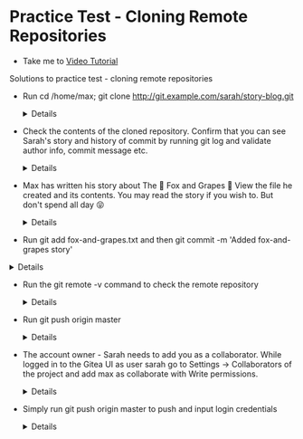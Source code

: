  # Practice Test - Cloning Remote Repositories
   - Take me to [Video Tutorial](https://kodekloud.com/topic/lab-cloning-remote-repositories/)

Solutions to practice test - cloning remote repositories
- Run cd /home/max; git clone http://git.example.com/sarah/story-blog.git
  
  <details>
  
  ```
  $ cd /home/max
  $ git clone http://git.example.com/sarah/story-blog.git
  ```
  
  </details>
  
- Check the contents of the cloned repository. Confirm that you can see Sarah's story and history of commit by running git log and validate author info, commit message etc.

  <details>
  
  ```
  $ cd /home/max
  $ git log
  ```
  
  </details>

- Max has written his story about The 🦊 Fox and Grapes 🍇 View the file he created and its contents. You may read the story if you wish to. But don't spend all day 😝 

  <details>
  
  ```
  $ cd /home/max
  $ cat fox-and-grapes.txt
  ```
  
  </details>
  
 - Run git add fox-and-grapes.txt and then git commit -m 'Added fox-and-grapes story'

  <details>
  
  ```
  $ cd /home/max
  $ git add fox-and-grapes
  $ git config user.email "max@example.com"
  $ git config user.name "max"
  ```
  
  </details>

- Run the git remote -v command to check the remote repository
  
  <details>
  
  ```
  $ git remote -v
  ```
  
  </details>
  
- Run git push origin master
  
  <details>
  
  ```
  $ cd /home/max
  $ git push origin master
  ```
  
  </details>
  
- The account owner - Sarah needs to add you as a collaborator. While logged in to the Gitea UI as user sarah go to Settings -> Collaborators of the project and add max as collaborate with Write permissions.
  
  <details>
  
  ```
  From GUI --> Repositories --> sarah/story-blog --> settings --> collaborators
  ```
  
  </details>
  

- Simply run git push origin master to push and input login credentials
  
  <details>
  
  ```
  $ cd /home/max
  $ git push origin master
  ```
  
  </details>
